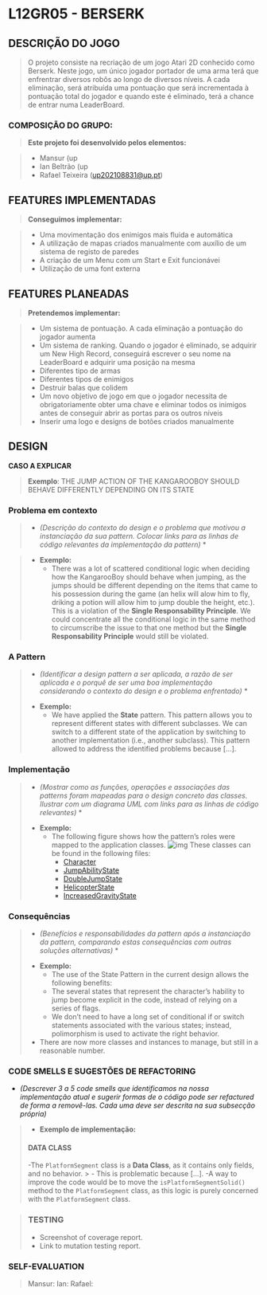 # L12GR05 - BERSERK

## **DESCRIÇÃO DO JOGO**
> O projeto consiste na recriação de um jogo Atari 2D conhecido como Berserk. Neste jogo, um único jogador portador de uma arma terá que enfrentrar diversos robôs ao longo de diversos níveis.
> A cada eliminação, será atribuída uma pontuação que será incrementada à pontuação total do jogador e quando este é eliminado, terá a chance de entrar numa LeaderBoard.

### COMPOSIÇÃO DO GRUPO:
> **Este projeto foi desenvolvido pelos elementos:**

> - Mansur (up
> - Ian Beltrão (up
> - Rafael Teixeira (up202108831@up.pt)

## **FEATURES IMPLEMENTADAS**
> **Conseguimos implementar:**

> - Uma movimentação dos enimigos mais fluida e automática
> - A utilização de mapas criados manualmente com auxílio de um sistema de registo de paredes
> - A criação de um Menu com um Start e Exit funcionávei
> - Utilização de uma font externa

## **FEATURES PLANEADAS**
> **Pretendemos implementar:**

> - Um sistema de pontuação. A cada eliminação a pontuação do jogador aumenta
> - Um sistema de ranking. Quando o jogador é eliminado, se adquirir um New High Record, conseguirá escrever o seu nome na LeaderBoard e adquirir uma posição na mesma
> - Diferentes tipo de armas
> - Diferentes tipos de enimigos
> - Destruir balas que colidem
> - Um novo objetivo de jogo em que o jogador necessita de obrigatoriamente obter uma chave e eliminar todos os inimigos antes de conseguir abrir as portas para os outros níveis
> - Inserir uma logo e designs de botões criados manualmente

## **DESIGN**
**CASO A EXPLICAR** </br>
> **Exemplo**: THE JUMP ACTION OF THE KANGAROOBOY SHOULD BEHAVE DIFFERENTLY DEPENDING ON ITS STATE

### Problema em contexto 
> * *(Descrição do contexto do design e o problema que motivou a instanciação da sua pattern. Colocar links para as linhas de código relevantes da implementação da pattern)* * </br>

> - **Exemplo:** </br>
>   - There was a lot of scattered conditional logic when deciding how the KangarooBoy should behave when jumping, as the jumps should be different depending on the items that came to his possession during the game (an helix will alow him to fly, driking a potion will allow him to jump double the height, etc.). This is a violation of the **Single Responsability Principle**. We could concentrate all the conditional logic in the same method to circumscribe the issue to that one method but the **Single Responsability Principle** would still be violated.

### A Pattern 
> * *(Identificar a design pattern a ser aplicada, a razão de ser aplicada e o porquê de ser uma boa implementação considerando o contexto do design e o problema enfrentado)* * </br>
> - **Exemplo:** </br>
>   - We have applied the **State** pattern. This pattern allows you to represent different states with different subclasses. We can switch to a different state of the application by switching to another implementation (i.e., another subclass). This pattern allowed to address the identified problems because […].

### Implementação
> * *(Mostrar como as funções, operações e associações das patterns foram mapeadas para o design concreto das classes. Ilustrar com um diagrama UML com links para as linhas de código relevantes)* * </br>
> - **Exemplo:** </br>
>   - The following figure shows how the pattern’s roles were mapped to the application classes.
> ![img](https://www.fe.up.pt/~arestivo/page/img/examples/lpoo/state.svg)
> These classes can be found in the following files:
>     - [Character](https://web.fe.up.pt/~arestivo/page/courses/2021/lpoo/template/src/main/java/Character.java)
>     - [JumpAbilityState](https://web.fe.up.pt/~arestivo/page/courses/2021/lpoo/template/src/main/java/JumpAbilityState.java)
>     - [DoubleJumpState](https://web.fe.up.pt/~arestivo/page/courses/2021/lpoo/template/src/main/java/DoubleJumpState.java)
>     - [HelicopterState](https://web.fe.up.pt/~arestivo/page/courses/2021/lpoo/template/src/main/java/HelicopterState.java)
>     - [IncreasedGravityState](https://web.fe.up.pt/~arestivo/page/courses/2021/lpoo/template/src/main/java/IncreasedGravityState.java)

### Consequências
> * *(Benefícios e responsabilidades da pattern após a instanciação da pattern, comparando estas consequências com outras soluções alternativas)* * </br>
> - **Exemplo:** </br>
>   - The use of the State Pattern in the current design allows the following benefits:
>   - The several states that represent the character’s hability to jump become explicit in the code, instead of relying on a series of flags.
>   - We don’t need to have a long set of conditional if or switch statements associated with the various states; instead, polimorphism is used to activate the right behavior.
> - There are now more classes and instances to manage, but still in a reasonable number.

### CODE SMELLS E SUGESTÕES DE REFACTORING
- _(Descrever 3 a 5 code smells que identificamos na nossa implementação atual e sugerir formas de o código pode ser refactured de forma a removê-las. Cada uma deve ser descrita na sua subsecção própria)_ </br>

> - **Exemplo de implementação:** </br>
> #### DATA CLASS
> -The `PlatformSegment` class is a **Data Class**, as it contains only fields, and no behavior. > - This is problematic because […].
> -A way to improve the code would be to move the `isPlatformSegmentSolid()` method to the `PlatformSegment` class, as this logic is purely concerned with the `PlatformSegment` class.

> ### TESTING
> - Screenshot of coverage report.
> - Link to mutation testing report.

### SELF-EVALUATION

> Mansur:
> Ian: 
> Rafael: 
